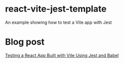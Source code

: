 # react-vite-jest-template

An example showing how to test a Vite app with Jest

# Blog post

[Testing a React App Built with Vite Using Jest and Babel](https://blog.seancoughlin.me/testing-a-react-app-built-with-vite-using-jest-and-babel)
